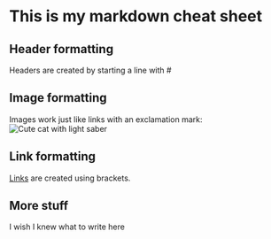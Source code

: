 # This is my markdown cheat sheet

## Header formatting

Headers are created by starting a line with #

## Image formatting

Images work just like links with an exclamation mark:
![Cute cat with light saber](https://storage.googleapis.com/pod_public/1300/146525.jpg)

## Link formatting

[Links](https://www.github.com) are created using brackets.

## More stuff

I wish I knew what to write here
